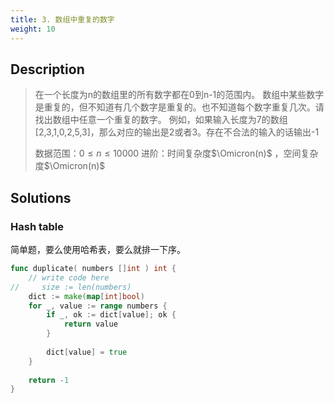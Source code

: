 ```yaml
---
title: 3. 数组中重复的数字
weight: 10
---
```


## Description

> 在一个长度为n的数组里的所有数字都在0到n-1的范围内。 数组中某些数字是重复的，但不知道有几个数字是重复的。也不知道每个数字重复几次。请找出数组中任意一个重复的数字。 例如，如果输入长度为7的数组[2,3,1,0,2,5,3]，那么对应的输出是2或者3。存在不合法的输入的话输出-1
> 
> 数据范围：$0\le n \le 10000$
> 进阶：时间复杂度$\Omicron(n)$ ，空间复杂度$\Omicron(n)$ 


## Solutions

### Hash table

简单题，要么使用哈希表，要么就排一下序。
```go
func duplicate( numbers []int ) int {
    // write code here
//     size := len(numbers)
    dict := make(map[int]bool)
    for _, value := range numbers {
        if _, ok := dict[value]; ok {
            return value
        }
        
        dict[value] = true
    }
    
    return -1
}
```
